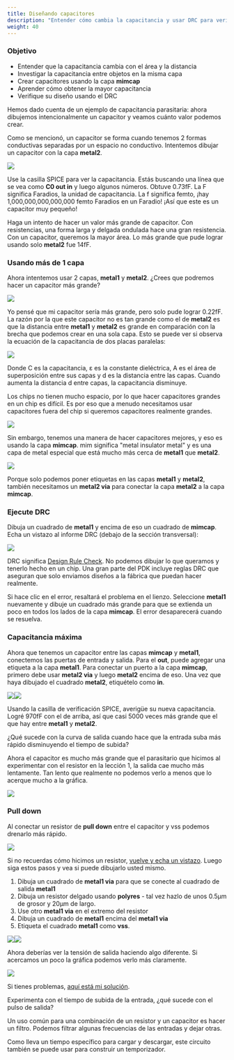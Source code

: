 ```yaml
---
title: Diseñando capacitores
description: "Entender cómo cambia la capacitancia y usar DRC para verificar su diseño"
weight: 40
---
```


### Objetivo

*  Entender que la capacitancia cambia con el área y la distancia
*  Investigar la capacitancia entre objetos en la misma capa
*  Crear capacitores usando la capa **mimcap**
*  Aprender cómo obtener la mayor capacitancia
*  Verifique su diseño usando el DRC

Hemos dado cuenta de un ejemplo de capacitancia parasitaria: ahora dibujemos intencionalmente un capacitor y veamos cuánto valor podemos crear.

Como se mencionó, un capacitor se forma cuando tenemos 2 formas conductivas separadas por un espacio no conductivo. Intentemos dibujar un capacitor con la capa **metal2**.

![](/images/siliwiz/image8.png)

Use la casilla SPICE para ver la capacitancia. Estás buscando una línea que se vea como **C0 out in** y luego algunos números. Obtuve 0.73fF. La F significa Faradios, la unidad de capacitancia. La f significa femto, ¡hay 1,000,000,000,000,000 femto Faradios en un Faradio! ¡Así que este es un capacitor muy pequeño!

Haga un intento de hacer un valor más grande de capacitor. Con resistencias, una forma larga y delgada ondulada hace una gran resistencia. Con un capacitor, queremos la mayor área. Lo más grande que pude lograr usando solo **metal2** fue 14fF.

### Usando más de 1 capa

Ahora intentemos usar 2 capas, **metal1** y **metal2**. ¿Crees que podremos hacer un capacitor más grande?

![](/images/siliwiz/image15.png)

Yo pensé que mi capacitor sería más grande, pero solo pude lograr 0.22fF. La razón por la que este capacitor no es tan grande como el de **metal2** es que la distancia entre **metal1** y **metal2** es grande en comparación con la brecha que podemos crear en una sola capa. Esto se puede ver si observa la ecuación de la capacitancia de dos placas paralelas:

![](/images/siliwiz/image1.png)

Donde C es la capacitancia, ε es la constante dieléctrica, A es el área de superposición entre sus capas y d es la distancia entre las capas. Cuando aumenta la distancia d entre capas, la capacitancia disminuye.

Los chips no tienen mucho espacio, por lo que hacer capacitores grandes en un chip es difícil. Es por eso que a menudo necesitamos usar capacitores fuera del chip si queremos capacitores realmente grandes.

![](/images/siliwiz/image44.png)

Sin embargo, tenemos una manera de hacer capacitores mejores, y eso es usando la capa **mimcap**. mim significa "metal insulator metal" y es una capa de metal especial que está mucho más cerca de **metal1** que **metal2**.

![](/images/siliwiz/image26.png)

Porque solo podemos poner etiquetas en las capas **metal1** y **metal2**, también necesitamos un **metal2 via** para conectar la capa **metal2** a la capa **mimcap**.

### Ejecute DRC

Dibuja un cuadrado de **metal1** y encima de eso un cuadrado de **mimcap**. Echa un vistazo al informe DRC (debajo de la sección transversal):

![](/images/siliwiz/image64.png)

DRC significa [Design Rule Check](https://www.zerotoasiccourse.com/terminology/drc/). No podemos dibujar lo que queramos y tenerlo hecho en un chip. Una gran parte del PDK incluye reglas DRC que aseguran que solo enviamos diseños a la fábrica que puedan hacer realmente.

Si hace clic en el error, resaltará el problema en el lienzo. Seleccione **metal1** nuevamente y dibuje un cuadrado más grande para que se extienda un poco en todos los lados de la capa **mimcap**. El error desaparecerá cuando se resuelva.

### Capacitancia máxima

Ahora que tenemos un capacitor entre las capas **mimcap** y **metal1**, conectemos las puertas de entrada y salida. Para el **out**, puede agregar una etiqueta a la capa **metal1**. Para conectar un puerto a la capa **mimcap**, primero debe usar **metal2 via** y luego **metal2** encima de eso. Una vez que haya dibujado el cuadrado **metal2**, etiquételo como **in**.

![](/images/siliwiz/image6.png)![](/images/siliwiz/image45.png)

Usando la casilla de verificación SPICE, averigüe su nueva capacitancia. Logré 970fF con el de arriba, así que casi 5000 veces más grande que el que hay entre **metal1** y **metal2**.

¿Qué sucede con la curva de salida cuando hace que la entrada suba más rápido disminuyendo el tiempo de subida?

Ahora el capacitor es mucho más grande que el parasitario que hicimos al experimentar con el resistor en la lección 1, la salida cae mucho más lentamente. Tan lento que realmente no podemos verlo a menos que lo acerque mucho a la gráfica.

![](/images/siliwiz/image39.png)

### Pull down

Al conectar un resistor de **pull down** entre el capacitor y vss podemos drenarlo más rápido.

![](/images/siliwiz/image21.png)

Si no recuerdas cómo hicimos un resistor, [vuelve y echa un vistazo](/es/siliwiz/resistors/#conéctalo). Luego siga estos pasos y vea si puede dibujarlo usted mismo.

1. Dibuja un cuadrado de **metal1 via** para que se conecte al cuadrado de salida **metal1**
2. Dibuja un resistor delgado usando **polyres** - tal vez hazlo de unos 0.5μm de grosor y 20μm de largo.
3. Use otro **metal1 via** en el extremo del resistor
4. Dibuja un cuadrado de **metal1** encima del **metal1 via**
5. Etiqueta el cuadrado **metal1** como **vss**.

![](/images/siliwiz/image38.png)![](/images/siliwiz/image27.png)

Ahora deberías ver la tensión de salida haciendo algo diferente. Si acercamos un poco la gráfica podemos verlo más claramente.

![](/images/siliwiz/image37.png)

Si tienes problemas, [aquí está mi solución](https://app.siliwiz.com/?preset=mimcap).

Experimenta con el tiempo de subida de la entrada, ¿qué sucede con el pulso de salida?

Un uso común para una combinación de un resistor y un capacitor es hacer un filtro. Podemos filtrar algunas frecuencias de las entradas y dejar otras.

Como lleva un tiempo específico para cargar y descargar, este circuito también se puede usar para construir un temporizador.
